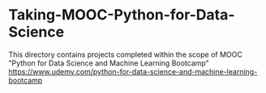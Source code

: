 # Taking-MOOC-Python-for-Data-Science
This directory contains projects completed within the scope of MOOC "Python for Data Science and Machine Learning Bootcamp"
https://www.udemy.com/python-for-data-science-and-machine-learning-bootcamp
